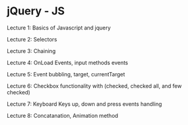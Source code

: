 # jQuery - JS 
Lecture 1: Basics of Javascript and jquery

Lecture 2: Selectors

Lecture 3: Chaining

Lecture 4: OnLoad Events, input methods events

Lecture 5: Event bubbling, target, currentTarget

Lecture 6: Checkbox functionality with (checked, checked all, and few checked)

Lecture 7: Keyboard Keys up, down and press events handling

Lecture 8: Concatanation, Animation method

